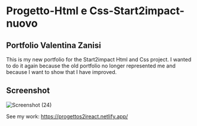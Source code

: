 # Progetto-Html e Css-Start2impact-nuovo


## Portfolio Valentina Zanisi


This is my new portfolio for the Start2impact Html and Css project. I wanted to do it again because the old portfolio no longer represented me and because I want to show that I have improved.

## Screenshot

![Screenshot (24)](https://user-images.githubusercontent.com/85753606/142202324-9ac56ef4-d4ad-440e-8352-86cd02d74a2a.png)



See my work: https://progettos2ireact.netlify.app/
